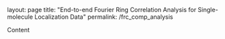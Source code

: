 layout: page
title: "End-to-end Fourier Ring Correlation Analysis for Single-molecule Localization Data"
permalink: /frc_comp_analysis

Content
